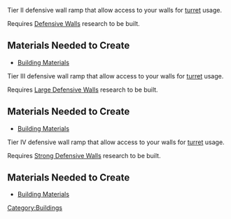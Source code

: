 Tier II defensive wall ramp that allow access to your walls for
[turret](Turrets.md "wikilink") usage.

Requires [Defensive Walls](Defensive_Walls_(Tech).md "wikilink") research
to be built.

## Materials Needed to Create

- [Building Materials](Building_Materials.md "wikilink")

Tier III defensive wall ramp that allow access to your walls for
[turret](Turrets.md "wikilink") usage.

Requires [Large Defensive Walls](Large_Defensive_Walls.md "wikilink")
research to be built.

## Materials Needed to Create

- [Building Materials](Building_Materials.md "wikilink")

Tier IV defensive wall ramp that allow access to your walls for
[turret](Turrets.md "wikilink") usage.

Requires [Strong Defensive Walls](Strong_Defensive_Walls.md "wikilink")
research to be built.

## Materials Needed to Create

- [Building Materials](Building_Materials.md "wikilink")

[Category:Buildings](Category:Buildings "wikilink")